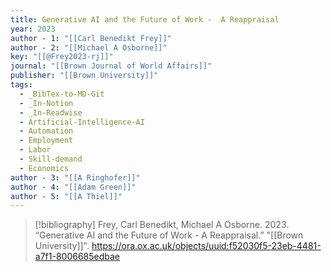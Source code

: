 ```yaml
---
title: Generative AI and the Future of Work -  A Reappraisal
year: 2023
author - 1: "[[Carl Benedikt Frey]]"
author - 2: "[[Michael A Osborne]]"
key: "[[@Frey2023-rj]]"
journal: "[[Brown Journal of World Affairs]]"
publisher: "[[Brown University]]"
tags:
  - _BibTex-to-MD-Git
  - _In-Notion
  - _In-Readwise
  - Artificial-Intelligence-AI
  - Automation
  - Employment
  - Labor
  - Skill-demand
  - Economics
author - 3: "[[A Ringhofer]]"
author - 4: "[[Adam Green]]"
author - 5: "[[A Thiel]]"
---
```


> [!bibliography]
> Frey, Carl Benedikt, Michael A Osborne. 2023. “Generative AI and the Future of Work -  A Reappraisal.” "[[Brown University]]". https://ora.ox.ac.uk/objects/uuid:f52030f5-23eb-4481-a7f1-8006685edbae